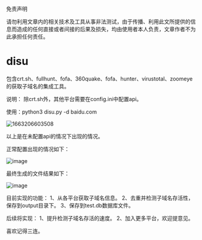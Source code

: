 免责声明

请勿利用文章内的相关技术及工具从事非法测试，由于传播、利用此文所提供的信息而造成的任何直接或者间接的后果及损失，均由使用者本人负责，文章作者不为此承担任何责任。

# disu
包含crt.sh、fullhunt、fofa、360quake、fofa、hunter、virustotal、zoomeye的获取子域名的集成工具。

说明：
除crt.sh外，其他平台需要在config.ini中配置api。

使用：python3 disu.py -d baidu.com

![1663206603508](https://user-images.githubusercontent.com/34560797/190294393-a1cd12ca-9877-4c09-bb42-dfe0fd8e73bd.png)

以上是在未配置api的情况下出现的情况。

正常配置出现的情况如下：

![image](https://user-images.githubusercontent.com/34560797/190296639-b58b4223-f315-46c6-ad07-b6c77ff74fe1.png)


最终生成的文件结果如下：

![image](https://user-images.githubusercontent.com/34560797/190296926-b6e62f2c-77ec-454e-950d-6c5a82a04a67.png)


目前实现的功能：
1、从各平台获取子域名信息。
2、去重并检测子域名存活性，保存到output目录下。
3、保存到test.db数据库文件。

后续将实现：
1、提升检测子域名存活的速度。
2、加入更多平台，欢迎提意见。

喜欢记得三连。





